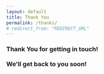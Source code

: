 ```yaml
---
layout: default
title: Thank You
permalink: /thanks/
# redirect_from: "REDIRECT_URL"
---
```


<h3>Thank You for getting in touch! <br><br> We'll get back to you soon!</h3>
